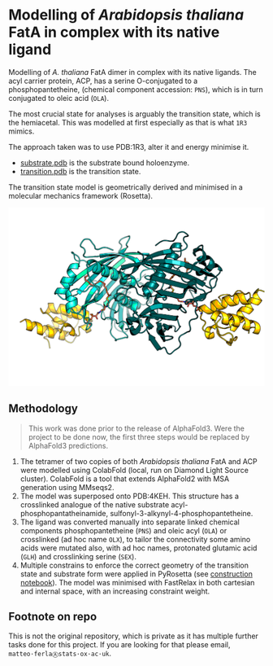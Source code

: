 # Modelling of _Arabidopsis thaliana_ FatA in complex with its native ligand

Modelling of _A. thaliana_ FatA dimer in complex with its native ligands.
The acyl carrier protein, ACP, has a serine O-conjugated
to a phosphopantetheine, (chemical component accession: `PNS`),
which is in turn conjugated to oleic acid (`OLA`).

The most crucial state for analyses is arguably the transition state, which is the hemiacetal.
This was modelled at first especially as that is what `1R3` mimics.

The approach taken was to use PDB:1R3, alter it and energy minimise it.

* [substrate.pdb](fatA-substrate.pdb) is the substrate bound holoenzyme.
* [transition.pdb](fatA-transition.pdb) is the transition state.

The transition state model is geometrically derived and minimised in a molecular mechanics framework (Rosetta).

![bound](bound.png)


## Methodology

> This work was done prior to the release of AlphaFold3. Were the project to be done now, 
> the first three steps would be replaced by AlphaFold3 predictions.

1. The tetramer of two copies of both _Arabidopsis thaliana_ FatA and ACP were modelled 
   using ColabFold (local, run on Diamond Light Source cluster). 
   ColabFold is a tool that extends AlphaFold2 with MSA generation using MMseqs2.
2. The model was superposed onto PDB:4KEH. This structure has a crosslinked analogue of the native substrate
   acyl-phosphopantatheinamide, sulfonyl-3-alkynyl-4-phosphopantetheine.
3. The ligand was converted manually into separate linked chemical components 
   phosphopantetheine (`PNS`) and oleic acyl (`OLA`) or crosslinked (ad hoc name `OLX`),
   to tailor the connectivity some amino acids were mutated also, with ad hoc names, 
   protonated glutamic acid (`GLH`) and crosslinking serine (`SEX`).
4. Multiple constrains to enforce the correct geometry of the transition state and substrate form were applied
   in PyRosetta (see [construction notebook](construction.ipynb)). The model was minimised with FastRelax
   in both cartesian and internal space, with an increasing constraint weight.

## Footnote on repo

This is not the original repository, which is private as it has multiple further tasks done for this project.
If you are looking for that please email, `matteo·ferlaⒶstats·ox·ac·uk`.
